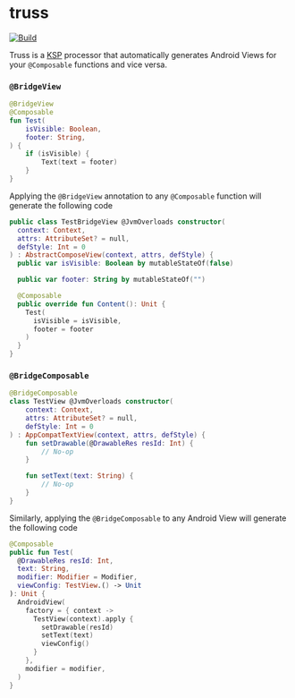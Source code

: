 # truss
[![Build](https://github.com/tylerbwong/truss/actions/workflows/build.yml/badge.svg)](https://github.com/tylerbwong/truss/actions/workflows/build.yml)

Truss is a [KSP](https://github.com/google/ksp) processor that automatically generates Android Views for your `@Composable` functions and vice versa.

### `@BridgeView`
```kotlin
@BridgeView
@Composable
fun Test(
    isVisible: Boolean,
    footer: String,
) {
    if (isVisible) {
        Text(text = footer)
    }
}
```

Applying the `@BridgeView` annotation to any `@Composable` function will generate the following code

```kotlin
public class TestBridgeView @JvmOverloads constructor(
  context: Context,
  attrs: AttributeSet? = null,
  defStyle: Int = 0
) : AbstractComposeView(context, attrs, defStyle) {
  public var isVisible: Boolean by mutableStateOf(false)

  public var footer: String by mutableStateOf("")

  @Composable
  public override fun Content(): Unit {
    Test(
      isVisible = isVisible,
      footer = footer
    )
  }
}
```

### `@BridgeComposable`
```kotlin
@BridgeComposable
class TestView @JvmOverloads constructor(
    context: Context,
    attrs: AttributeSet? = null,
    defStyle: Int = 0
) : AppCompatTextView(context, attrs, defStyle) {
    fun setDrawable(@DrawableRes resId: Int) {
        // No-op
    }

    fun setText(text: String) {
        // No-op
    }
}
```

Similarly, applying the `@BridgeComposable` to any Android View will generate the following code

```kotlin
@Composable
public fun Test(
  @DrawableRes resId: Int,
  text: String,
  modifier: Modifier = Modifier,
  viewConfig: TestView.() -> Unit
): Unit {
  AndroidView(
    factory = { context ->
      TestView(context).apply {
        setDrawable(resId)
        setText(text)
        viewConfig()
      }
    },
    modifier = modifier,
  )
}
```
